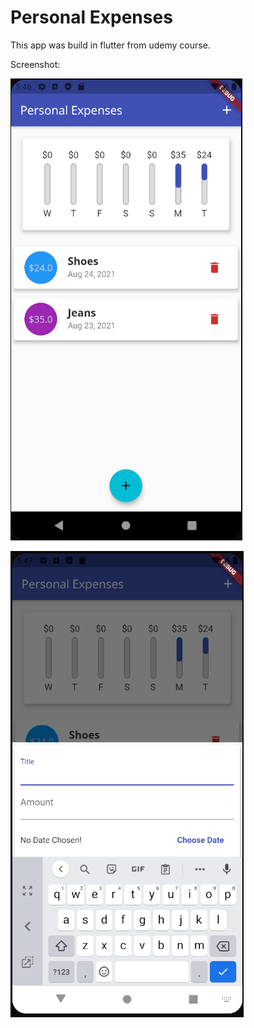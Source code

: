 # Personal Expenses

This app was build in flutter from udemy course.

Screenshot:

![alt text](https://github.com/sekne18/PersonalExpenses/blob/master/assets/images/screenshot1.PNG?raw=true)

![alt text](https://github.com/sekne18/PersonalExpenses/blob/master/assets/images/screenshot2.PNG?raw=true)
